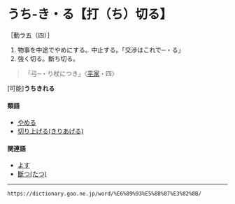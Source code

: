 # うち‐き・る【打（ち）切る】
［動ラ五（四）］

1.  物事を中途でやめにする。中止する。「交渉はこれで─・る」
2.  強く切る。斷ち切る。
>「弓─・り杖につき」〈[平家](https://dictionary.goo.ne.jp/word/%E5%B9%B3%E5%AE%B6%E7%89%A9%E8%AA%9E/#jn-198120)・四〉
        

\[可能\]**うちきれる**

#### 類語

-   [やめる](https://dictionary.goo.ne.jp/word/%E6%AD%A2%E3%82%81%E3%82%8B_%28%E3%82%84%E3%82%81%E3%82%8B%29/#jn-223271)
-   [切り上げる(きりあげる)](https://dictionary.goo.ne.jp/word/%E5%88%87%E4%B8%8A%E3%81%92%E3%82%8B/#jn-58175)

#### 関連語

-   [よす](https://dictionary.goo.ne.jp/word/%E6%AD%A2%E3%81%99_%28%E3%82%88%E3%81%99%29/#jn-227736)
-   [斷つ(たつ)](https://dictionary.goo.ne.jp/word/%E7%B5%B6%E3%81%A4/#jn-137184)

---
`https://dictionary.goo.ne.jp/word/%E6%89%93%E5%88%87%E3%82%8B/`